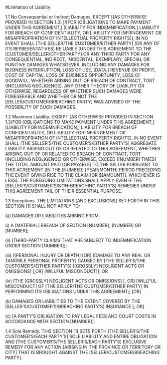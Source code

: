 #Limitation of Liability

1.1  No Consequential or Indirect Damages. EXCEPT [[AS OTHERWISE PROVIDED IN SECTION 1.3] ]/[FOR [OBLIGATIONS TO MAKE PAYMENT UNDER THIS AGREEMENT,] [LIABILITY FOR INDEMNIFICATION,] LIABILITY FOR BREACH OF CONFIDENTIALITY, OR LIABILITY FOR INFRINGEMENT OR MISAPPROPRIATION OF INTELLECTUAL PROPERTY RIGHTS]], IN NO EVENT SHALL [THE SELLER/THE CUSTOMER/EITHER PARTY] [OR ANY OF ITS REPRESENTATIVES] BE LIABLE [UNDER THIS AGREEMENT TO THE [CUSTOMER/SELLER/OTHER PARTY] OR ANY THIRD PARTY FOR ANY CONSEQUENTIAL, INDIRECT, INCIDENTAL, EXEMPLARY, SPECIAL OR PUNITIVE DAMAGES WHATSOEVER, INCLUDING ANY DAMAGES FOR BUSINESS INTERRUPTION, LOSS OF USE, [DATA,] REVENUE OR PROFIT, COST OF CAPITAL, LOSS OF BUSINESS OPPORTUNITY, LOSS OF GOODWILL, WHETHER ARISING OUT OF BREACH OF CONTRACT, TORT (INCLUDING NEGLIGENCE), ANY OTHER THEORY OF LIABILITY OR OTHERWISE, REGARDLESS OF WHETHER SUCH DAMAGES WERE FORESEEABLE AND WHETHER OR NOT THE [SELLER/CUSTOMER/BREACHING PARTY] WAS ADVISED OF THE POSSIBILITY OF SUCH DAMAGES.

1.2  Maximum Liability. EXCEPT [AS OTHERWISE PROVIDED IN SECTION 1.3/FOR [OBLIGATIONS TO MAKE PAYMENT UNDER THIS AGREEMENT,] [LIABILITY FOR INDEMNIFICATION,] LIABILITY FOR BREACH OF CONFIDENTIALITY, OR LIABILITY FOR INFRINGEMENT OR MISAPPROPRIATION OF INTELLECTUAL PROPERTY RIGHTS], IN NO EVENT SHALL [THE SELLER’S/THE CUSTOMER’S/EITHER PARTY’S] AGGREGATE LIABILITY ARISING OUT OF OR RELATED TO THIS AGREEMENT, WHETHER ARISING OUT OF OR RELATED TO BREACH OF CONTRACT, TORT (INCLUDING NEGLIGENCE) OR OTHERWISE, EXCEED [[NUMBER] TIMES] THE TOTAL AMOUNT PAID [OR PAYABLE] TO THE SELLER PURSUANT TO THIS AGREEMENT [IN THE [NUMBER] [YEAR/MONTH] PERIOD PRECEDING THE EVENT GIVING RISE TO THE CLAIM [OR $[AMOUNT]], WHICHEVER IS LESS]. THE FOREGOING LIMITATIONS SHALL APPLY EVEN IF THE [SELLER’S/CUSTOMER’S/NON-BREACHING PARTY’S] REMEDIES UNDER THIS AGREEMENT FAIL OF THEIR ESSENTIAL PURPOSE.
 

1.3  Exceptions. THE LIMITATIONS [AND EXCLUSIONS] SET FORTH IN THIS SECTION [1] SHALL NOT APPLY TO:
 

(a)  DAMAGES OR LIABILITIES ARISING FROM:
 

(i)  A [MATERIAL] BREACH OF SECTION [NUMBER], [NUMBER] OR [NUMBER];
 

(ii)  [THIRD-PARTY CLAIMS THAT ARE SUBJECT TO INDEMNIFICATION UNDER SECTION [NUMBER]];
 

(iii)  [[PERSONAL INJURY OR DEATH] [OR] [DAMAGE TO ANY REAL OR TANGIBLE PERSONAL PROPERTY] CAUSED BY [THE SELLER’S/THE CUSTOMER’S/EITHER PARTY’S] [[GROSSLY] NEGLIGENT ACTS OR OMISSIONS] [,OR] [WILLFUL MISCONDUCT]]; OR
 

(iv)  [THE [GROSSLY] NEGLIGENT ACTS OR OMISSIONS] [, OR] [WILLFUL MISCONDUCT] OF [THE SELLER/THE CUSTOMER/EITHER PARTY] IN PERFORMING ITS OBLIGATIONS UNDER THIS AGREEMENT;] [OR]
 

(b)  DAMAGES OR LIABILITIES TO THE EXTENT COVERED BY THE [SELLER’S/CUSTOMER’S/BREACHING PARTY’S] INSURANCE [; OR]
 

(c)  [A PARTY’S OBLIGATION TO PAY LEGAL FEES AND COURT COSTS IN ACCORDANCE WITH SECTION [NUMBER]].
 

1.4  Sole Remedy. THIS SECTION [1] SETS FORTH [THE SELLER’S/THE CUSTOMER’S/EACH PARTY’S] SOLE LIABILITY AND ENTIRE OBLIGATION AND [THE CUSTOMER’S/THE SELLER’S/EACH PARTY’S] EXCLUSIVE REMEDY FOR ANY ACTION [ARISING IN THE PROVINCE OR TERRITORY OR CITY] THAT IS BROUGHT AGAINST THE [SELLER/CUSTOMER/BREACHING PARTY].
